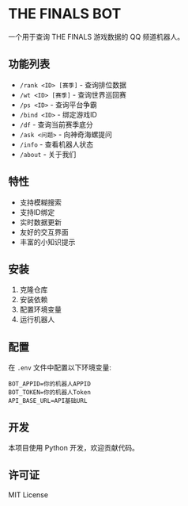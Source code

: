 # THE FINALS BOT

一个用于查询 THE FINALS 游戏数据的 QQ 频道机器人。

## 功能列表

- `/rank <ID> [赛季]` - 查询排位数据
- `/wt <ID> [赛季]` - 查询世界巡回赛
- `/ps <ID>` - 查询平台争霸
- `/bind <ID>` - 绑定游戏ID
- `/df` - 查询当前赛季底分
- `/ask <问题>` - 向神奇海螺提问
- `/info` - 查看机器人状态
- `/about` - 关于我们

## 特性

- 支持模糊搜索
- 支持ID绑定
- 实时数据更新
- 友好的交互界面
- 丰富的小知识提示

## 安装

1. 克隆仓库
2. 安装依赖
3. 配置环境变量
4. 运行机器人

## 配置

在 `.env` 文件中配置以下环境变量:

```env
BOT_APPID=你的机器人APPID
BOT_TOKEN=你的机器人Token
API_BASE_URL=API基础URL
```

## 开发

本项目使用 Python 开发，欢迎贡献代码。

## 许可证

MIT License
